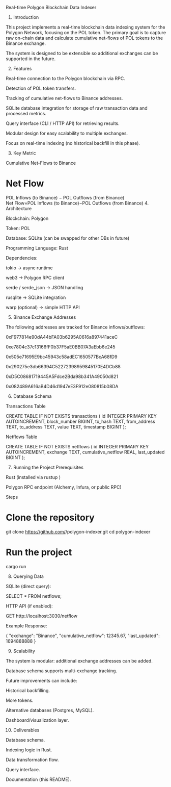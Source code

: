 Real-time Polygon Blockchain Data Indexer
1. Introduction

This project implements a real-time blockchain data indexing system for the Polygon Network, focusing on the POL token.
The primary goal is to capture raw on-chain data and calculate cumulative net-flows of POL tokens to the Binance exchange.

The system is designed to be extensible so additional exchanges can be supported in the future.

2. Features

Real-time connection to the Polygon blockchain via RPC.

Detection of POL token transfers.

Tracking of cumulative net-flows to Binance addresses.

SQLite database integration for storage of raw transaction data and processed metrics.

Query interface (CLI / HTTP API) for retrieving results.

Modular design for easy scalability to multiple exchanges.

Focus on real-time indexing (no historical backfill in this phase).

3. Key Metric

Cumulative Net-Flows to Binance

Net Flow
=
POL Inflows (to Binance)
−
POL Outflows (from Binance)
Net Flow=POL Inflows (to Binance)−POL Outflows (from Binance)
4. Architecture

Blockchain: Polygon

Token: POL

Database: SQLite (can be swapped for other DBs in future)

Programming Language: Rust

Dependencies:

tokio → async runtime

web3 → Polygon RPC client

serde / serde_json → JSON handling

rusqlite → SQLite integration

warp (optional) → simple HTTP API

5. Binance Exchange Addresses

The following addresses are tracked for Binance inflows/outflows:

0xF977814e90dA44bFA03b6295A0616a897441aceC

0xe7804c37c13166fF0b37F5aE0BB07A3aEbb6e245

0x505e71695E9bc45943c58adEC1650577BcA68fD9

0x290275e3db66394C52272398959845170E4DCb88

0xD5C08681719445A5Fdce2Bda98b341A49050d821

0x082489A616aB4D46d1947eE3F912e080815b08DA

6. Database Schema

Transactions Table

CREATE TABLE IF NOT EXISTS transactions (
    id INTEGER PRIMARY KEY AUTOINCREMENT,
    block_number BIGINT,
    tx_hash TEXT,
    from_address TEXT,
    to_address TEXT,
    value TEXT,
    timestamp BIGINT
);


Netflows Table

CREATE TABLE IF NOT EXISTS netflows (
    id INTEGER PRIMARY KEY AUTOINCREMENT,
    exchange TEXT,
    cumulative_netflow REAL,
    last_updated BIGINT
);

7. Running the Project
Prerequisites

Rust (installed via rustup
)

Polygon RPC endpoint (Alchemy, Infura, or public RPC)

Steps
# Clone the repository
git clone https://github.com/<your-username>/polygon-indexer.git
cd polygon-indexer

# Run the project
cargo run

8. Querying Data

SQLite (direct query):

SELECT * FROM netflows;


HTTP API (if enabled):

GET http://localhost:3030/netflow


Example Response:

{
  "exchange": "Binance",
  "cumulative_netflow": 12345.67,
  "last_updated": 1694888888
}

9. Scalability

The system is modular: additional exchange addresses can be added.

Database schema supports multi-exchange tracking.

Future improvements can include:

Historical backfilling.

More tokens.

Alternative databases (Postgres, MySQL).

Dashboard/visualization layer.

10. Deliverables

Database schema.

Indexing logic in Rust.

Data transformation flow.

Query interface.

Documentation (this README).